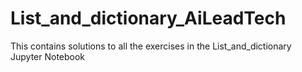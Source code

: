 # List_and_dictionary_AiLeadTech
This contains solutions to all the exercises in the List_and_dictionary Jupyter Notebook
